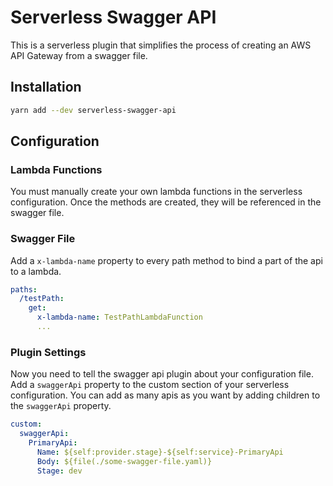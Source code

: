 Serverless Swagger API
======================

This is a serverless plugin that simplifies the process of creating an AWS API Gateway from a swagger file.

## Installation

```bash
yarn add --dev serverless-swagger-api
```

## Configuration

### Lambda Functions
You must manually create your own lambda functions in the serverless configuration. Once the methods are created, they will be referenced in the swagger file.

### Swagger File
Add a `x-lambda-name` property to every path method to bind a part of the api to a lambda.

```yaml
paths:
  /testPath:
    get:
      x-lambda-name: TestPathLambdaFunction
      ...
```

### Plugin Settings
Now you need to tell the swagger api plugin about your configuration file. Add a `swaggerApi` property to the custom section of your serverless configuration. You can add as many apis as you want by adding children to the `swaggerApi` property.

```yaml
custom:
  swaggerApi:
    PrimaryApi:
      Name: ${self:provider.stage}-${self:service}-PrimaryApi
      Body: ${file(./some-swagger-file.yaml)}
      Stage: dev
```